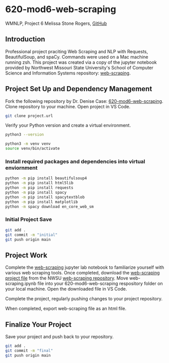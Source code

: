 # 620-mod6-web-scraping
WMNLP, Project 6
Melissa Stone Rogers, [GitHub](https://github.com/meldstonerogers/620-mod6-web-scraping)

## Introduction
Professional project praciting Web Scraping and NLP with Requests, BeautifulSoup, and spaCy.
Commands were used on a Mac machine running zsh. This project was created via a copy of the jupyter notebook provided by Northwest Missouri State University's School of Computer Science and Information Systems repository: [web-scraping](https://github.com/wmnlp-materials/web-scraping). 

## Project Set Up and Dependency Management 
Fork the following repository by Dr. Denise Case: [620-mod6-web-scraping](https://github.com/denisecase/620-mod6-web-scraping). Clone repository to your machine. Open project in VS Code. 
```zsh
git clone project.url
```

Verify your Python version and create a virtual environment. 
```zsh
python3 --version

```
```zsh
python3 -m venv venv
source venv/bin/activate
```
### Install required packages and dependencies into virtual enviornment
```zsh
python -m pip install beautifulsoup4
python -m pip install html5lib
python -m pip install requests
python -m pip install spacy
python -m pip install spacytextblob
python -m pip install matplotlib
python -m spacy download en_core_web_sm
```
### Initial Project Save
```zsh
git add .
git commit -m "initial"                         
git push origin main
```
## Project Work
Complete the [web-scraping](https://github.com/denisecase/620-mod6-web-scraping/blob/main/web_scraping.ipynb) jupyter lab notebook to familiarize yourself with various web scraping tools. Once completed, download the [web-scraping project file](https://github.com/wmnlp-materials/web-scraping/blob/master/web-scraping.ipynb) from the NWSU [web-scraping repository](https://github.com/wmnlp-materials/web-scraping). Move web-scraping.ipynb file into your 620-mod6-web-scraping respository folder on your local machine. Open the downloaded file in VS Code. 

Complete the project, regularly pushing changes to your project repository.

When completed, export web-scraping file as an html file.

## Finalize Your Project
Save your project and push back to your repository. 
```zsh
git add .
git commit -m "final"                         
git push origin main
```